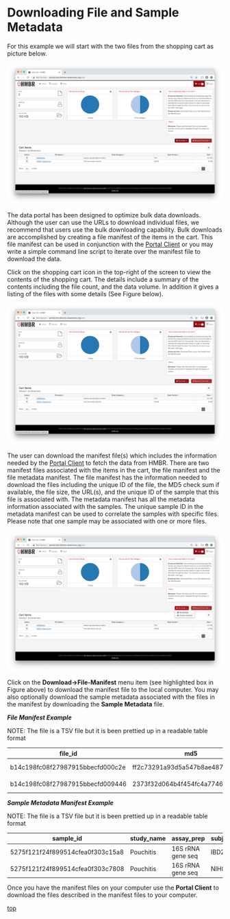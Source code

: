 # Downloading File and Sample Metadata

<!-- To get started with this tutorial, it is recommended that Steps 1 - 3 are followed in the [**Search for Data in the HMBR Portal**](Search-for-Data-in-the-HMBR-Portal) page so that there are files in the Shopping Cart. -->

For this example we will start with the two files from the shopping cart as picture below.

![shopping cart image](https://github.com/hmbr-project/documentation/blob/master/images/hmbr_data_portal/hmbr-shopping-cart-details.png)

The data portal has been designed to optimize bulk data downloads. Although the user can use the URLs to download individual files, we recommend that users use the bulk downloading capability. Bulk downloads are accomplished by creating a file manifest of the items in the cart. This file manifest can be used in conjunction with the [Portal Client](https://github.com/IGS/portal_client) or you may write a simple command line script to iterate over the manifest file to download the data.

Click on the shopping cart icon in the top-right of the screen to view the contents of the shopping cart. The details include a summary of the contents including the file count, and the data volume. In addition it gives a listing of the files with some details (See Figure below).

![Shopping cart display](https://github.com/hmbr-project/documentation/blob/master/images/hmbr_data_portal/hmbr-shopping-cart-details.png)

The user can download the manifest file(s) which includes the information needed by the [Portal Client](https://github.com/IGS/portal_client) to fetch the data from HMBR. There are two manifest files associated with the items in the cart, the file manifest and the file metadata manifest. The file manifest has the information needed to download the files including the unique ID of the file, the MD5 check sum if available, the file size, the URL(s), and the unique ID of the sample that this file is associated with. The metadata manifest has all the metadata information associated with the samples. The unique sample ID in the metadata manifest can be used to correlate the samples with specific files. Please note that one sample may be associated with one or more files.

![Download manifest files](https://github.com/hmbr-project/documentation/blob/master/images/hmbr_data_portal/hmbr-download-manifest.png)

Click on the **Download->File-Manifest** menu item (see highlighted box in Figure above) to download the manifest file to the local computer. You may also optionally download the sample metadata associated with the files in the manifest by downloading the **Sample Metadata** file.

***File Manifest Example***

NOTE: The file is a TSV file but it is been prettied up in a readable table format

file_id|md5|size|urls|sample_id
---|---|---|---|---
b14c198fc08f27987915bbecfd000c2e|ff2c73291a93d5a547b8ae48705ce125|147088|http://downloads.microbiome-bioactives.org/16s/HMBR_data/Pouchitis/G20000.tsv|5275f121f24f899514cfea0f303c15a8
b14c198fc08f27987915bbecfd009446|2373f32d064b4f454fc4a7746d4c1903|15863|http://downloads.microbiome-bioactives.org/16s/HMBR_data/Pouchitis/G20011.fasta.tar.gz|5275f121f24f899514cfea0f303c7808

***Sample Metadata Manifest Example***

NOTE: The file is a TSV file but it is been prettied up in a readable table format

sample_id|study_name|assay_prep|subject_accession|pmid|sample_accession|gender|disease|race|bmi|age_category|age_at_diagnosis_category|family_id|family_id_original_encoding|montreal_b_classification|montreal_l_classification|montreal_e_classification|montreal_a_classification|smoking_history|alcohol|calprotectin|immunosuppressants|immunosuppressants_original_encoding|steroids|steroids_original_encoding|antibiotics|antibiotics_original_encoding|control|database|sample_accession_database|sample_type|body_site|body_site_original_encoding|perianal|pcdai|5ASA|5ASA_original_encoding|batch|timepoint|timepoint_original_encoding|study_accession_database
---|---|---|---|---|---|---|---|---|---|---|---|---|---|---|---|---|---|---|---|---|---|---|---|---|---|---|---|---|---|---|---|---|---|---|---|---|---|---|---|---
5275f121f24f899514cfea0f303c15a8|Pouchitis|16S rRNA gene seq|IBD2721:1|25887922|N00268|Male|IC|None|19.0311418685|Senior (65+)|None|IBD2721|Family ID|None|None|E3|A3|Current|None|None|False|None|False|None|True|None|None|None|None|Biopsy|Ileum|Pouch|None|None|None|None|None|1|None|None
5275f121f24f899514cfea0f303c7808|Pouchitis|16S rRNA gene seq|NIH0524:1|25887922|N00280|Male|UC|None|17.1753203858|Adult (<65yrs)|None|NIH0524|Family ID|None|None|E3|A1|Never|None|None|False|None|False|None|False|None|None|None|None|Biopsy|Ileum|Pouch|None|None|None|None|None|1|None|None


Once you have the manifest files on your computer use the **Portal Client** to download the files described in the manifest files to your computer.

[top](#top)
